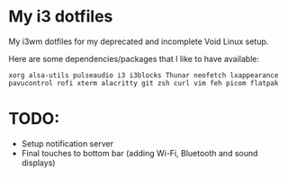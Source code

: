 # My i3 dotfiles

My i3wm dotfiles for my deprecated and incomplete Void Linux setup.

Here are some dependencies/packages that I like to have available:
```
xorg alsa-utils pulseaudio i3 i3blocks Thunar neofetch lxappearance pavucontrol rofi xterm alacritty git zsh curl vim feh picom flatpak
```
# TODO:
- Setup notification server
- Final touches to bottom bar (adding Wi-Fi, Bluetooth and sound displays)

